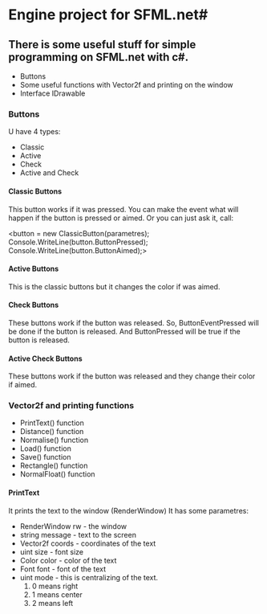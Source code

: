 # Engine project for SFML.net#

## There is some useful stuff for simple programming on SFML.net with c\#. ##

+ Buttons
+ Some useful functions with Vector2f and printing on the window
+ Interface IDrawable

### Buttons ###
U have 4 types:
+ Classic
+ Active
+ Check
+ Active and Check

#### Classic Buttons ####

This button works if it was pressed. You can make the event what will happen if the button is pressed or aimed.
Or you can just ask it, call:

<button = new ClassicButton(parametres);
Console.WriteLine(button.ButtonPressed);
Console.WriteLine(button.ButtonAimed);>

#### Active Buttons ####

This is the classic buttons but it changes the color if was aimed.

#### Check Buttons ####

These buttons work if the button was released.
So, ButtonEventPressed will be done if the button is released.
And ButtonPressed will be true if the button is released.

#### Active Check Buttons ####

These buttons work if the button was released and they change their color if aimed.


### Vector2f and printing functions ###

+ PrintText() function
+ Distance() function
+ Normalise() function
+ Load() function
+ Save() function
+ Rectangle() function
+ NormalFloat() function

#### PrintText ####

It prints the text to the window (RenderWindow)
It has some parametres:
+ RenderWindow rw - the window
+ string message - text to the screen
+ Vector2f coords - coordinates of the text
+ uint size - font size
+ Color color - color of the text
+ Font font - font of the text
+ uint mode - this is centralizing of the text.
  1. 0 means right
  2. 1 means center
  3. 2 means left
